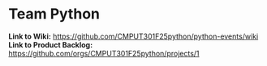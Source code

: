 # **Team Python**

**Link to Wiki:** https://github.com/CMPUT301F25python/python-events/wiki<br>
**Link to Product Backlog:** https://github.com/orgs/CMPUT301F25python/projects/1
